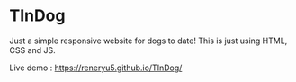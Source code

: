 # TInDog
Just a simple responsive website for dogs to date! This is just using HTML, CSS and JS. 


Live demo : https://reneryu5.github.io/TInDog/
